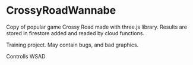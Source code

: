 # CrossyRoadWannabe
Copy of popular game Crossy Road made with three.js library.
Results are stored in firestore added and readed by cloud functions.

Training project. May contain bugs, and bad graphics.

Controlls WSAD
